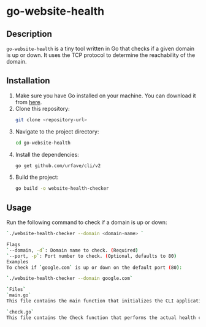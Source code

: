 # go-website-health

## Description
`go-website-health` is a tiny tool written in Go that checks if a given domain is up or down. It uses the TCP protocol to determine the reachability of the domain.

## Installation

1. Make sure you have Go installed on your machine. You can download it from [here](https://golang.org/dl/).
2. Clone this repository:
    ```sh
    git clone <repository-url>
    ```
3. Navigate to the project directory:
    ```sh
    cd go-website-health
    ```
4. Install the dependencies:
    ```sh
    go get github.com/urfave/cli/v2
    ```
5. Build the project:
    ```sh
    go build -o website-health-checker
    ```

## Usage

Run the following command to check if a domain is up or down:
```sh
`./website-health-checker --domain <domain-name> `

Flags
`--domain, -d`: Domain name to check. (Required)
`--port, -p`: Port number to check. (Optional, defaults to 80)
Examples
To check if `google.com` is up or down on the default port (80):

`./website-health-checker --domain google.com`

`Files`
`main.go`
This file contains the main function that initializes the CLI application and handles user input. It uses the `urfave/cli` package to define the command-line flags and action.

`check.go`
This file contains the Check function that performs the actual health check by attempting to establish a TCP connection to the specified domain and port.




